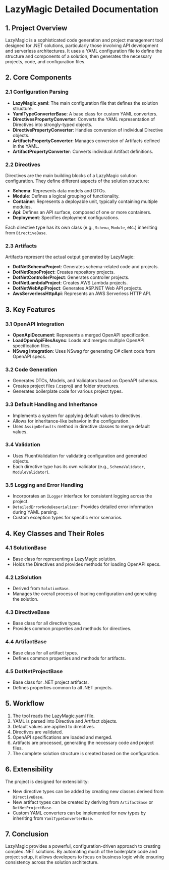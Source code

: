 # LazyMagic Detailed Documentation

## 1. Project Overview

LazyMagic is a sophisticated code generation and project management tool designed for .NET solutions, particularly those involving API development and serverless architectures. It uses a YAML configuration file to define the structure and components of a solution, then generates the necessary projects, code, and configuration files.

## 2. Core Components

### 2.1 Configuration Parsing

- **LazyMagic.yaml**: The main configuration file that defines the solution structure.
- **YamlTypeConverterBase**: A base class for custom YAML converters.
- **DirectivesPropertyConverter**: Converts the YAML representation of Directives into strongly-typed objects.
- **DirectivePropertyConverter**: Handles conversion of individual Directive objects.
- **ArtifactsPropertyConverter**: Manages conversion of Artifacts defined in the YAML.
- **ArtifactPropertyConverter**: Converts individual Artifact definitions.

### 2.2 Directives

Directives are the main building blocks of a LazyMagic solution configuration. They define different aspects of the solution structure:

- **Schema**: Represents data models and DTOs.
- **Module**: Defines a logical grouping of functionality.
- **Container**: Represents a deployable unit, typically containing multiple modules.
- **Api**: Defines an API surface, composed of one or more containers.
- **Deployment**: Specifies deployment configurations.

Each directive type has its own class (e.g., `Schema`, `Module`, etc.) inheriting from `DirectiveBase`.

### 2.3 Artifacts

Artifacts represent the actual output generated by LazyMagic:

- **DotNetSchemaProject**: Generates schema-related code and projects.
- **DotNetRepoProject**: Creates repository projects.
- **DotNetControllerProject**: Generates controller projects.
- **DotNetLambdaProject**: Creates AWS Lambda projects.
- **DotNetWebApiProject**: Generates ASP.NET Web API projects.
- **AwsServerlessHttpApi**: Represents an AWS Serverless HTTP API.

## 3. Key Features

### 3.1 OpenAPI Integration

- **OpenApiDocument**: Represents a merged OpenAPI specification.
- **LoadOpenApiFilesAsync**: Loads and merges multiple OpenAPI specification files.
- **NSwag Integration**: Uses NSwag for generating C# client code from OpenAPI specs.

### 3.2 Code Generation

- Generates DTOs, Models, and Validators based on OpenAPI schemas.
- Creates project files (.csproj) and folder structures.
- Generates boilerplate code for various project types.

### 3.3 Default Handling and Inheritance

- Implements a system for applying default values to directives.
- Allows for inheritance-like behavior in the configuration.
- Uses `AssignDefaults` method in directive classes to merge default values.

### 3.4 Validation

- Uses FluentValidation for validating configuration and generated objects.
- Each directive type has its own validator (e.g., `SchemaValidator`, `ModuleValidator`).

### 3.5 Logging and Error Handling

- Incorporates an `ILogger` interface for consistent logging across the project.
- `DetailedErrorNodeDeserializer`: Provides detailed error information during YAML parsing.
- Custom exception types for specific error scenarios.

## 4. Key Classes and Their Roles

### 4.1 SolutionBase

- Base class for representing a LazyMagic solution.
- Holds the Directives and provides methods for loading OpenAPI specs.

### 4.2 LzSolution

- Derived from `SolutionBase`.
- Manages the overall process of loading configuration and generating the solution.

### 4.3 DirectiveBase

- Base class for all directive types.
- Provides common properties and methods for directives.

### 4.4 ArtifactBase

- Base class for all artifact types.
- Defines common properties and methods for artifacts.

### 4.5 DotNetProjectBase

- Base class for .NET project artifacts.
- Defines properties common to all .NET projects.

## 5. Workflow

1. The tool reads the LazyMagic.yaml file.
2. YAML is parsed into Directive and Artifact objects.
3. Default values are applied to directives.
4. Directives are validated.
5. OpenAPI specifications are loaded and merged.
6. Artifacts are processed, generating the necessary code and project files.
7. The complete solution structure is created based on the configuration.

## 6. Extensibility

The project is designed for extensibility:
- New directive types can be added by creating new classes derived from `DirectiveBase`.
- New artifact types can be created by deriving from `ArtifactBase` or `DotNetProjectBase`.
- Custom YAML converters can be implemented for new types by inheriting from `YamlTypeConverterBase`.

## 7. Conclusion

LazyMagic provides a powerful, configuration-driven approach to creating complex .NET solutions. By automating much of the boilerplate code and project setup, it allows developers to focus on business logic while ensuring consistency across the solution architecture.